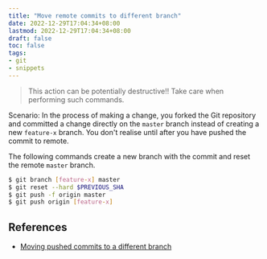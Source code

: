 ```yaml
---
title: "Move remote commits to different branch"
date: 2022-12-29T17:04:34+08:00
lastmod: 2022-12-29T17:04:34+08:00
draft: false
toc: false
tags:
- git
- snippets
---
```


>This action can be potentially destructive!! Take care when performing such commands.

Scenario: In the process of making a change, you forked the Git repository and
committed a change directly on the `master` branch instead of creating a new
`feature-x` branch. You don't realise until after you have pushed the commit to
remote.

The following commands create a new branch with the commit and reset the remote
`master` branch.

```bash
$ git branch [feature-x] master
$ git reset --hard $PREVIOUS_SHA
$ git push -f origin master
$ git push origin [feature-x]
```

## References
- [Moving pushed commits to a different branch](https://stackoverflow.com/questions/9086886/git-moving-pushed-commits-to-a-different-branch)
